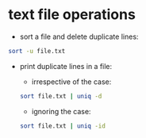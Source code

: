 
# text file operations

+ sort a file and delete duplicate lines:
```bash
sort -u file.txt
```

+ print duplicate lines in a file:

	+ irrespective of the case:
	```bash
	sort file.txt | uniq -d
	```

	+ ignoring the case:
	```bash
	sort file.txt | uniq -id
	```
